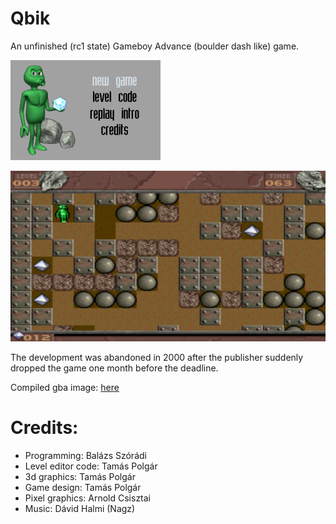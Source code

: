 # Qbik
An unfinished (rc1 state) Gameboy Advance (boulder dash like) game.

![Game main menu](https://github.com/Szoradi/qbik/blob/master/graphics/mainmenu.gif)

![Gameplay](https://github.com/Szoradi/qbik/blob/master/screenshot.png)

The development was abandoned in 2000 after the publisher suddenly dropped the game one month before the deadline.

Compiled gba image: [here](https://github.com/Szoradi/qbik/blob/master/BoulderDash.gba)

# Credits:
* Programming:        Balázs Szórádi
* Level editor code:  Tamás Polgár
* 3d graphics:        Tamás Polgár
* Game design:        Tamás Polgár
* Pixel graphics:     Arnold Csisztai
* Music:              Dávid Halmi (Nagz)
